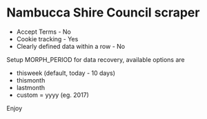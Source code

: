 # Nambucca Shire Council scraper

* Accept Terms - No
* Cookie tracking - Yes
* Clearly defined data within a row - No

Setup MORPH_PERIOD for data recovery, available options are

* thisweek (default, today - 10 days)
* thismonth
* lastmonth
* custom = yyyy    (eg. 2017)

Enjoy
